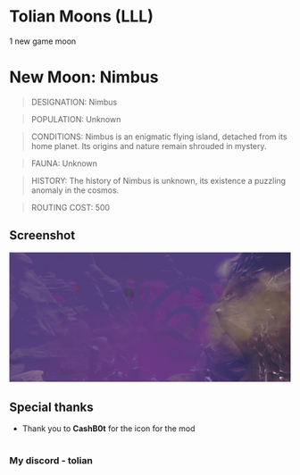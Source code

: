 # Tolian Moons (LLL)


1 new game moon 

# New Moon: Nimbus

>DESIGNATION: Nimbus

>POPULATION: Unknown

>CONDITIONS: Nimbus is an enigmatic flying island, detached from its home planet. Its origins and nature remain shrouded in mystery.

>FAUNA: Unknown

>HISTORY: The history of Nimbus is unknown, its existence a puzzling anomaly in the cosmos.

>ROUTING COST: 500

## Screenshot
![Screenshot_1](https://raw.githubusercontent.com/Toliann/Nimbus/main/Screenshot/1.png)

## Special thanks

- Thank you to **CashB0t** for the icon for the mod

#
### My discord - tolian

